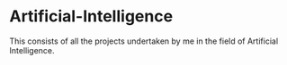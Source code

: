 # Artificial-Intelligence
This consists of all the projects undertaken by me in the field of Artificial Intelligence.
